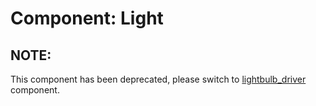 # Component: Light

## NOTE:

This component has been deprecated, please switch to [lightbulb_driver](../lightbulb_driver/README.md) component.
